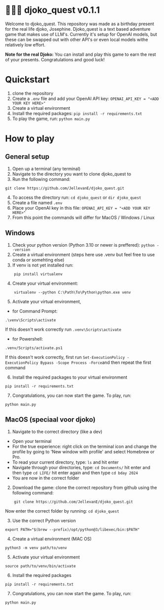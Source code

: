 # **🧚🏻‍♀️ djoko_quest v0.1.1**
Welcome to djoko_quest. This repository was made as a birthday present for the real life djoko, Josephine. 
Djoko_quest is a text based adventure game that makes use of LLM's. Currently it's setup for OpenAI models, but these can be swapped out with other API's or even local models withe relatively low effort.

**Note for the real Djoko:**
You can install and play this game to earn the rest of your presents. Congratulations and good luck!

# Quickstart

1. clone the repository
2. Create a `.env` file and add your OpenAI API key: `OPENAI_API_KEY = "<ADD YOUR KEY HERE>"`
3. Create a virtual environment
4. Install the required packages: `pip install -r requirements.txt`
5. To play the game, run: `python main.py`

# How to play

## General setup
1. Open up a terminal (any terminal)
2. Navigate to the directory you want to clone djoko_quest to
3. Run the following command:
```
git clone https://github.com/JellevanE/djoko_quest.git
```
4. To access the directory run: `cd djoko_quest` or `dir djoko_quest`
5. Create a file named `.env`
6. Place your OpenAI key in this file: `OPENAI_API_KEY = "<ADD YOUR KEY HERE>"`
7. From this point the commands will differ for MacOS / Windows / Linux

## Windows

1. Check your python version (Python 3.10 or newer is preffered): `python --version`
2. Create a virtual environment (steps here use .venv but feel free to use conda or somehting else)
3. If venv is not yet installed run:
```
    pip install virtualenv
```
4. Create your virtual environment:
```
    virtualenv --python C:\Path\To\Python\python.exe venv
``` 
5. Activate your virtual environment, 
- for Command Prompt:
```
.\venv\Scripts\activate
```
If this doesn't work correctly run `.venv\Scripts\activate`
- for Powershell:
```
.venv/Scripts/activate.ps1
```
If this doesn't work correctly, first run `Set-ExecutionPolicy -ExecutionPolicy Bypass -Scope Process -Force`and then repeat the first command

6. Install the required packages to your virtual environment
```
pip install -r requirements.txt
```
7. Congratulations, you can now start the game. To play, run:
```
python main.py
```

## MacOS (speciaal voor djoko)
1. Navigate to the correct directory (like a dev)

- Open your terminal
- For the true experience: right click on the terminal icon and change the profile by going to 'New window with profile' and select Homebrew or Pro.
- To read your current directory, type: `ls` and hit enter
- Navigate through your directories, type: `cd Documents/` hit enter and then type `cd LIFE/` hit enter again and then type `cd bday 2024`
- You are now in the correct folder

2. Download the game: clone the correct repository from github using the following command:
```
    git clone https://github.com/JellevanE/djoko_quest.git
```
Now enter the correct folder by running: `cd djoko_quest`

3. Use the correct Python version
```
export PATH="$(brew --prefix)/opt/python@3/libexec/bin:$PATH"
```
4. Create a virtual environment (MAC OS)
```
python3 -m venv path/to/venv
```
5. Activate your virtual environment
```
source path/to/venv/bin/activate
```
6. Install the required packages
```
pip install -r requirements.txt
```
7. Congratulations, you can now start the game. To play, run:
```
python main.py
```
